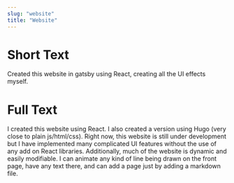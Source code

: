 ```yaml
---
slug: "website"
title: "Website"
---
```


# Short Text

Created this website in gatsby using React, creating all the UI effects myself.

# Full Text

I created this website using React. I also created a version using Hugo (very close to plain js/html/css). Right now, this website is still under development but I have implemented many complicated UI features without the use of any add on React libraries. Additionally, much of the website is dynamic and easily modifiable. I can animate any kind of line being drawn on the front page, have any text there, and can add a page just by adding a markdown file.